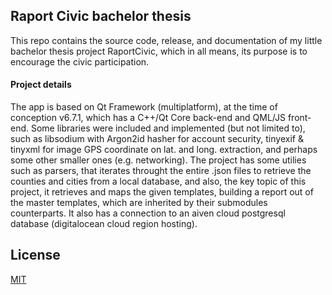 ## Raport Civic bachelor thesis

This repo contains the source code, release, and documentation of my little bachelor thesis project RaportCivic, which in all means, its purpose is to encourage the civic participation. 

#### Project details
The app is based on Qt Framework (multiplatform), at the time of conception v6.7.1, which has a C++/Qt Core back-end and QML/JS front-end. Some libraries were included and implemented (but not limited to), such as libsodium with Argon2id hasher for account security, tinyexif & tinyxml for image GPS coordinate on lat. and long. extraction, and perhaps some other smaller ones (e.g. networking). The project has some utilies such as parsers, that iterates throught the entire .json files to retrieve the counties and cities from a local database, and also, the key topic of this project, it retrieves and maps the given templates, building a report out of the master templates, which are inherited by their submodules counterparts. It also has a connection to an aiven cloud postgresql database (digitalocean cloud region hosting).


## License
[MIT](https://www.tldrlegal.com/license/mit-license)